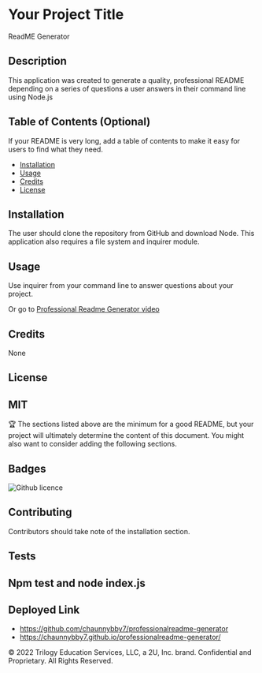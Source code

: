 # Your Project Title
ReadME Generator 

## Description 

This application was created to generate a quality, professional README depending on a series of questions a user answers in their command line using Node.js 
## Table of Contents (Optional)

If your README is very long, add a table of contents to make it easy for users to find what they need.

* [Installation](#installation)
* [Usage](#usage)
* [Credits](#credits)
* [License](#license)



## Installation

The user should clone the repository from GitHub and download Node. This application also requires a file system and inquirer module. 

## Usage 

  Use inquirer from your command line to answer questions about your project.
 

  Or go to <a href="https://drive.google.com/file/d/1diJVzmv64yvA5jbAklTIrZbuJd5osAq-/view" alt="Professional Readme Generator"> Professional Readme Generator video </a>


## Credits

None


## License

MIT
---

🏆 The sections listed above are the minimum for a good README, but your project will ultimately determine the content of this document. You might also want to consider adding the following sections.

## Badges

![Github licence](http://img.shields.io/badge/license-MIT-blue.svg)





## Contributing

Contributors should take note of the installation section.

## Tests

Npm test and node index.js
---

## Deployed Link
* https://github.com/chaunnybby7/professionalreadme-generator
* https://chaunnybby7.github.io/professionalreadme-generator/

© 2022 Trilogy Education Services, LLC, a 2U, Inc. brand. Confidential and Proprietary. All Rights Reserved.
